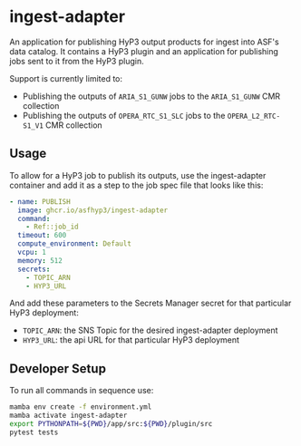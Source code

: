 # ingest-adapter

An application for publishing HyP3 output products for ingest into ASF's data catalog. 
It contains a HyP3 plugin and an application for publishing jobs sent to it from the HyP3 plugin.

Support is currently limited to:
- Publishing the outputs of `ARIA_S1_GUNW` jobs to the `ARIA_S1_GUNW` CMR collection
- Publishing the outputs of `OPERA_RTC_S1_SLC` jobs to the `OPERA_L2_RTC-S1_V1` CMR collection

## Usage

To allow for a HyP3 job to publish its outputs, use the ingest-adapter container and add it as a step to the job spec file
that looks like this:

```yaml
- name: PUBLISH
  image: ghcr.io/asfhyp3/ingest-adapter
  command:
    - Ref::job_id
  timeout: 600
  compute_environment: Default
  vcpu: 1
  memory: 512
  secrets:
    - TOPIC_ARN
    - HYP3_URL
```

And add these parameters to the Secrets Manager secret for that particular HyP3 deployment:
- `TOPIC_ARN`: the SNS Topic for the desired ingest-adapter deployment
- `HYP3_URL`: the api URL for that particular HyP3 deployment

## Developer Setup

To run all commands in sequence use:

```bash
mamba env create -f environment.yml
mamba activate ingest-adapter
export PYTHONPATH=${PWD}/app/src:${PWD}/plugin/src
pytest tests
```
